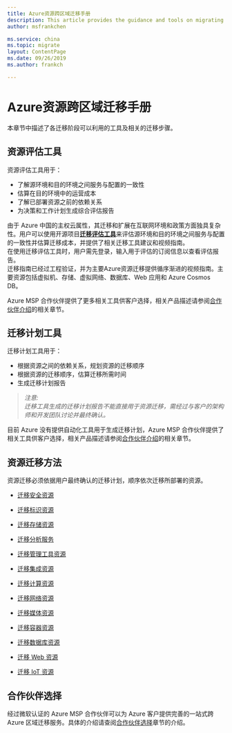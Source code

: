 ```yaml
---
title: Azure资源跨区域迁移手册
description: This article provides the guidance and tools on migrating resources between different Azure China regions.
author: msfrankchen

ms.service: china 
ms.topic: migrate
layout: ContentPage 
ms.date: 09/26/2019
ms.author: frankch

---
```


# Azure资源跨区域迁移手册

本章节中描述了各迁移阶段可以利用的工具及相关的迁移步骤。

## 资源评估工具

资源评估工具用于：
* 了解源环境和目的环境之间服务与配置的一致性
* 估算在目的环境中的运营成本
* 了解已部署资源之前的依赖关系
* 为决策和工作计划生成综合评估报告

由于 Azure 中国的主权云属性，其迁移和扩展在互联网环境和政策方面独具复杂性。用户可以使用开源项目[**迁移评估工具**](https://github.com/Azure/ccme)来评估源环境和目的环境之间服务与配置的一致性并估算迁移成本，并提供了相关迁移工具建议和视频指南。  
在使用迁移评估工具时，用户需先登录，输入用于评估的订阅信息以查看评估报告。  
迁移指南已经过工程验证，并为主要Azure资源迁移提供循序渐进的视频指南。主要资源包括虚拟机、存储、虚拟网络、数据库、Web 应用和 Azure Cosmos DB。  

Azure MSP 合作伙伴提供了更多相关工具供客户选择，相关产品描述请参阅[合作伙伴介绍](./china-migration-partners.md)的相关章节。

## 迁移计划工具

迁移计划工具用于：
* 根据资源之间的依赖关系，规划资源的迁移顺序
* 根据资源的迁移顺序，估算迁移所需时间
* 生成迁移计划报告
>*注意:*  
>*迁移工具生成的迁移计划报告不能直接用于资源迁移，需经过与客户的架构师和开发团队讨论并最终确认。*  

目前 Azure 没有提供自动化工具用于生成迁移计划，Azure MSP 合作伙伴提供了相关工具供客户选择，相关产品描述请参阅[合作伙伴介绍](./china-migration-partners.md)的相关章节。

## 资源迁移方法

资源迁移必须依据用户最终确认的迁移计划，顺序依次迁移所部署的资源。

* [迁移安全资源](./china-migration-guidance-security.md)

* [迁移标识资源](./china-migration-guidance-identity.md)

* [迁移存储资源](./china-migration-guidance-storage.md)

* [迁移分析服务](./china-migration-guidance-analytics.md)

* [迁移管理工具资源](./china-migration-guidance-management-tools.md)

* [迁移集成资源](./china-migration-guidance-integration.md)

* [迁移计算资源](./china-migration-guidance-compute.md)
  
* [迁移网络资源](./china-migration-guidance-networking.md)

* [迁移媒体资源](./china-migration-guidance-media.md)

* [迁移容器资源](./china-migration-guidance-containers.md)

* [迁移数据库资源](./china-migration-guidance-databases.md)

* [迁移 Web 资源](./china-migration-guidance-web.md)

* [迁移 IoT 资源](./china-migration-guidance-iot.md)



## 合作伙伴选择

经过微软认证的 Azure MSP 合作伙伴可以为 Azure 客户提供完善的一站式跨 Azure 区域迁移服务。具体的介绍请查阅[合作伙伴选择](./china-migration-partners.md)章节的介绍。
